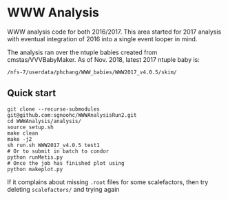 # WWW Analysis

WWW analysis code for both 2016/2017.
This area started for 2017 analysis with eventual integration of 2016 into a single event looper in mind.

The analysis ran over the ntuple babies created from cmstas/VVVBabyMaker.
As of Nov. 2018, latest 2017 ntuple baby is:

    /nfs-7/userdata/phchang/WWW_babies/WWW2017_v4.0.5/skim/

## Quick start

    git clone --recurse-submodules git@github.com:sgnoohc/WWWAnalysisRun2.git
    cd WWWAnalysis/analysis/
    source setup.sh
    make clean
    make -j2
    sh run.sh WWW2017_v4.0.5 test1
    # Or to submit in batch to condor
    python runMetis.py
    # Once the job has finished plot using
    python makeplot.py

If it complains about missing ```.root``` files for some scalefactors, then try deleting ```scalefactors/``` and trying again
